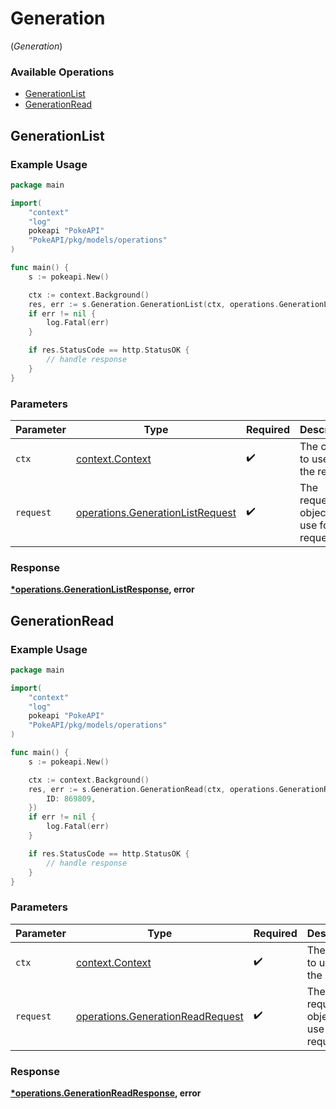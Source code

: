# Generation
(*Generation*)

### Available Operations

* [GenerationList](#generationlist)
* [GenerationRead](#generationread)

## GenerationList

### Example Usage

```go
package main

import(
	"context"
	"log"
	pokeapi "PokeAPI"
	"PokeAPI/pkg/models/operations"
)

func main() {
    s := pokeapi.New()

    ctx := context.Background()
    res, err := s.Generation.GenerationList(ctx, operations.GenerationListRequest{})
    if err != nil {
        log.Fatal(err)
    }

    if res.StatusCode == http.StatusOK {
        // handle response
    }
}
```

### Parameters

| Parameter                                                                            | Type                                                                                 | Required                                                                             | Description                                                                          |
| ------------------------------------------------------------------------------------ | ------------------------------------------------------------------------------------ | ------------------------------------------------------------------------------------ | ------------------------------------------------------------------------------------ |
| `ctx`                                                                                | [context.Context](https://pkg.go.dev/context#Context)                                | :heavy_check_mark:                                                                   | The context to use for the request.                                                  |
| `request`                                                                            | [operations.GenerationListRequest](../../models/operations/generationlistrequest.md) | :heavy_check_mark:                                                                   | The request object to use for the request.                                           |


### Response

**[*operations.GenerationListResponse](../../models/operations/generationlistresponse.md), error**


## GenerationRead

### Example Usage

```go
package main

import(
	"context"
	"log"
	pokeapi "PokeAPI"
	"PokeAPI/pkg/models/operations"
)

func main() {
    s := pokeapi.New()

    ctx := context.Background()
    res, err := s.Generation.GenerationRead(ctx, operations.GenerationReadRequest{
        ID: 869809,
    })
    if err != nil {
        log.Fatal(err)
    }

    if res.StatusCode == http.StatusOK {
        // handle response
    }
}
```

### Parameters

| Parameter                                                                            | Type                                                                                 | Required                                                                             | Description                                                                          |
| ------------------------------------------------------------------------------------ | ------------------------------------------------------------------------------------ | ------------------------------------------------------------------------------------ | ------------------------------------------------------------------------------------ |
| `ctx`                                                                                | [context.Context](https://pkg.go.dev/context#Context)                                | :heavy_check_mark:                                                                   | The context to use for the request.                                                  |
| `request`                                                                            | [operations.GenerationReadRequest](../../models/operations/generationreadrequest.md) | :heavy_check_mark:                                                                   | The request object to use for the request.                                           |


### Response

**[*operations.GenerationReadResponse](../../models/operations/generationreadresponse.md), error**

